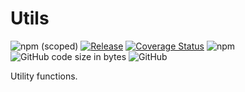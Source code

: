 # Utils

![npm (scoped)](https://img.shields.io/npm/v/@boruei.chen/utils)
[![Release](https://github.com/boruei-chen/utils/actions/workflows/release.yml/badge.svg)](https://github.com/boruei-chen/utils/actions/workflows/release.yml)
[![Coverage Status](https://coveralls.io/repos/github/boruei-chen/utils/badge.svg?branch=main)](https://coveralls.io/github/boruei-chen/utils?branch=main)
![npm](https://img.shields.io/npm/dm/@boruei.chen/utils)
![GitHub code size in bytes](https://img.shields.io/github/languages/code-size/boruei-chen/utils)
![GitHub](https://img.shields.io/github/license/boruei-chen/utils?color=important)

Utility functions.
